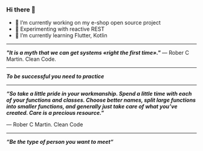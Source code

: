 ### Hi there 👋

- 🔭 I’m currently working on my e-shop open source project
- 🌱 Experimenting with reactive REST
- 🌱 I’m currently learning Flutter, Kotlin

---

***"It is a myth that we can get systems «right the first time»."*** — Rober C Martin. Clean Code.

---

***To be successful you need to practice***

---

***“So take a little pride in your workmanship. Spend a little time with each of your functions and classes. Choose better names, split large functions into smaller functions, and generally just take care of what you’ve created. Care is a precious resource."***

 — Rober C Martin. Clean Code

---
***“Be the type of person you want to meet“***
<!--
**max0l0gy/max0l0gy** is a ✨ _special_ ✨ repository because its `README.md` (this file) appears on your GitHub profile.

Here are some ideas to get you started:

- 🔭 I’m currently working on ...
- 🌱 I’m currently learning ...
- 👯 I’m looking to collaborate on ...
- 🤔 I’m looking for help with ...
- 💬 Ask me about ...
- 📫 How to reach me: ...
- 😄 Pronouns: ...
- ⚡ Fun fact: ...
-->
